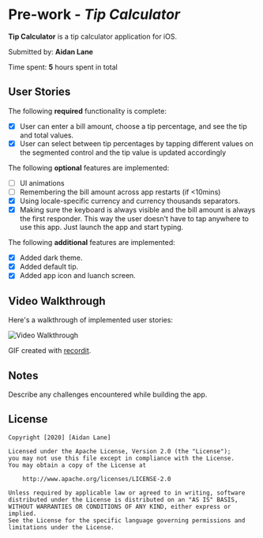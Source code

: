 # Pre-work - *Tip Calculator*

**Tip Calculator** is a tip calculator application for iOS.

Submitted by: **Aidan Lane**

Time spent: **5** hours spent in total

## User Stories

The following **required** functionality is complete:

* [x] User can enter a bill amount, choose a tip percentage, and see the tip and total values.
* [x] User can select between tip percentages by tapping different values on the segmented control and the tip value is updated accordingly

The following **optional** features are implemented:

* [ ] UI animations
* [ ] Remembering the bill amount across app restarts (if <10mins)
* [x] Using locale-specific currency and currency thousands separators.
* [x] Making sure the keyboard is always visible and the bill amount is always the first responder. This way the user doesn't have to tap anywhere to use this app. Just launch the app and start typing.

The following **additional** features are implemented:

- [x] Added dark theme.
- [x] Added default tip.
- [x] Added app icon and luanch screen.

## Video Walkthrough

Here's a walkthrough of implemented user stories:

<img src='https://imgur.com/a/9AktD9N' title='Video Walkthrough' width='' alt='Video Walkthrough' />

GIF created with [recordit](https://recordit.co).

## Notes

Describe any challenges encountered while building the app.

## License

    Copyright [2020] [Aidan Lane]

    Licensed under the Apache License, Version 2.0 (the "License");
    you may not use this file except in compliance with the License.
    You may obtain a copy of the License at

        http://www.apache.org/licenses/LICENSE-2.0

    Unless required by applicable law or agreed to in writing, software
    distributed under the License is distributed on an "AS IS" BASIS,
    WITHOUT WARRANTIES OR CONDITIONS OF ANY KIND, either express or implied.
    See the License for the specific language governing permissions and
    limitations under the License.
